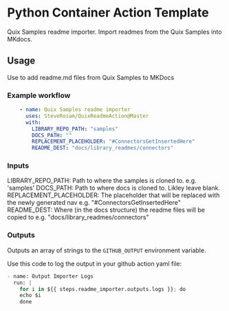 # Python Container Action Template

Quix Samples readme importer.
Import readmes from the Quix Samples into MKdocs.

## Usage

Use to add readme.md files from Quix Samples to MKDocs

### Example workflow

```yaml
    - name: Quix Samples readme importer
      uses: SteveRosam/QuixReadmeAction@Master
      with:
        LIBRARY_REPO_PATH: "samples"
        DOCS_PATH: ""
        REPLACEMENT_PLACEHOLDER: "#ConnectorsGetInsertedHere"
        README_DEST: "docs/library_readmes/connectors"
```

### Inputs
LIBRARY_REPO_PATH: Path to where the samples is cloned to. e.g. 'samples'
DOCS_PATH: Path to where docs is cloned to. Likley leave blank.
REPLACEMENT_PLACEHOLDER: The placeholder that will be replaced with the newly generated nav e.g. "#ConnectorsGetInsertedHere"
README_DEST: Where (in the docs structure) the readme files will be copied to e.g. "docs/library_readmes/connectors"

### Outputs
Outputs an array of strings to the `GITHUB_OUTPUT` environment variable.

Use this code to log the output in your github action yaml file:
```py
- name: Output Importer Logs
  run: |
	for i in ${{ steps.readme_importer.outputs.logs }}; do
	echo $i
	done
```

